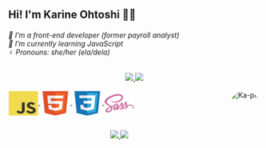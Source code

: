 ## Hi! I'm Karine Ohtoshi 👋😊
<div>
   <h6>
    🚀 I'm a front-end developer (former payroll analyst)<br>
    📖 I’m currently learning JavaScript<br>
     ♀️ Pronouns: she/her (ela/dela)
    </h6>
</div>

##

<!-- GitHub status -->
<div align="center">
   <a href="https://github.com/ohtoshi">
   <img height="140em" src="https://github-readme-stats.vercel.app/api?username=ohtoshi&show_icons=true&theme=tokyonight&include_all_commits=true&count_private=true"/>
   <img height="140em" src="https://github-readme-stats.vercel.app/api/top-langs/?username=ohtoshi&layout=compact&langs_count=7&theme=tokyonight"/>
</div>
      
<!-- technonogies icons -->  
<div style="display: inline_block"><br> 
    <img align="center" alt="JS" height="50" width="60" src="https://github.com/devicons/devicon/blob/master/icons/javascript/javascript-original.svg"/>
    <img align="center" alt="HTML5" height="50" width="60" src="https://github.com/devicons/devicon/blob/master/icons/html5/html5-original.svg"/>
    <img align="center" alt="CSS3" height="50" width="60" src="https://github.com/devicons/devicon/blob/master/icons/css3/css3-original.svg"/>
    <img align="center" alt="Sass" height="50" width="60" src="https://github.com/devicons/devicon/blob/master/icons/sass/sass-original.svg"/>
    <img align="right" alt="Ka-pic" height="150" style="border-radius:50px;" src="https://cdn.discordapp.com/attachments/959169104101666867/959169377419292752/download20220304160247_.png">
</div>
  
##

<!-- contact icons -->
<div align="center">
   <a href="https://www.linkedin.com/in/karine-ohtoshi/" target="_blank">
      <img src="https://img.shields.io/badge/LinkedIn-0077B5?style=for-the-badge&logo=linkedin&logoColor=white" target="_blank">
   </a>
   <a href="mailto:kah.ohtoshi@gmail.com" target="_blank">
      <img src="https://img.shields.io/badge/Gmail-D14836?style=for-the-badge&logo=gmail&logoColor=white" target="_blank">
   </a>
</div>
